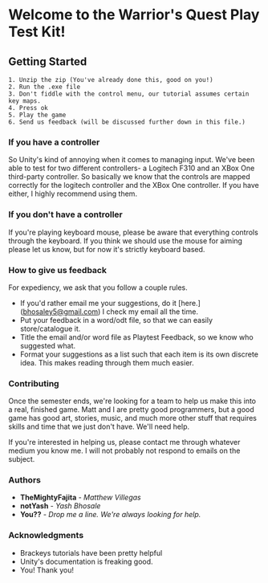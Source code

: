 # Welcome to the Warrior's Quest Play Test Kit!


## Getting Started

    1. Unzip the zip (You've already done this, good on you!)
    2. Run the .exe file
    3. Don't fiddle with the control menu, our tutorial assumes certain key maps.
    4. Press ok
    5. Play the game
    6. Send us feedback (will be discussed further down in this file.)


### If you have a controller

So Unity's kind of annoying when it comes to managing input. We've been able
to test for two different controllers- a Logitech F310 and an XBox One 
third-party controller. So basically we know that the controls are mapped 
correctly for the logitech controller and the XBox One controller. If you 
have either, I highly recommend using them. 

### If you don't have a controller

If you're playing keyboard mouse, please be aware that everything controls through
the keyboard. If you think we should use the mouse for aiming please let us know, but
for now it's strictly keyboard based.


### How to give us feedback

For expediency, we ask that you follow a couple rules.

* If you'd rather email me your suggestions, do it [here.] (bhosaley5@gmail.com) I check my email all the time.
* Put your feedback in a word/odt file, so that we can easily store/catalogue it.
* Title the email and/or word file as <Some Identifiable Name> Playtest Feedback, so we know who suggested what.
* Format your suggestions as a list such that each item is its own discrete idea. This makes reading through them
  much easier.


### Contributing

Once the semester ends, we're looking for a team to help us make this into a real, finished
game. Matt and I are pretty good programmers, but a good game has good art, stories, music, 
and much more other stuff that requires skills and time that we just don't have. We'll need
help.

If you're interested in helping us, please contact me through whatever medium you know 
me. I will not probably not respond to emails on the subject.

### Authors

* **TheMightyFajita** - *Matthew Villegas*
* **notYash** - *Yash Bhosale*
* **You??** - *Drop me a line. We're always looking for help.*

### Acknowledgments

* Brackeys tutorials have been pretty helpful
* Unity's documentation is freaking good.
* You! Thank you!
